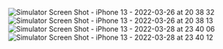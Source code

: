 ![Simulator Screen Shot - iPhone 13 - 2022-03-26 at 20 38 32](https://user-images.githubusercontent.com/65565581/160485096-1c4dfc04-b507-4d68-a3bf-7f047dfd4042.png)
![Simulator Screen Shot - iPhone 13 - 2022-03-26 at 20 38 13](https://user-images.githubusercontent.com/65565581/160485117-d7a7a910-dd46-40bb-bcef-c7a0fbbc1b4e.png)
![Simulator Screen Shot - iPhone 13 - 2022-03-28 at 23 40 06](https://user-images.githubusercontent.com/65565581/160485126-acb7de71-b762-4037-9487-f953ee34a191.png)
![Simulator Screen Shot - iPhone 13 - 2022-03-28 at 23 40 12](https://user-images.githubusercontent.com/65565581/160485130-ea938d82-cf87-49b0-980d-f967963793fe.png)
